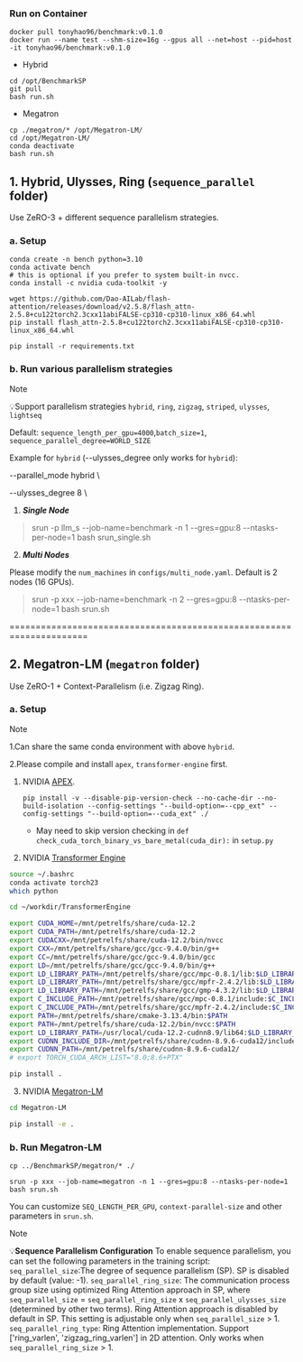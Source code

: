 <!-- <div align="center"> -->

### Run on Container

```shell
docker pull tonyhao96/benchmark:v0.1.0
docker run --name test --shm-size=16g --gpus all --net=host --pid=host -it tonyhao96/benchmark:v0.1.0
```

+ Hybrid

```shell
cd /opt/BenchmarkSP
git pull
bash run.sh
```

+ Megatron

```
cp ./megatron/* /opt/Megatron-LM/
cd /opt/Megatron-LM/
conda deactivate
bash run.sh
```


## 1. Hybrid, Ulysses, Ring (`sequence_parallel` folder)

Use ZeRO-3 + different sequence parallelism strategies.

### a. Setup

```shell
conda create -n bench python=3.10 
conda activate bench
# this is optional if you prefer to system built-in nvcc.
conda install -c nvidia cuda-toolkit -y

wget https://github.com/Dao-AILab/flash-attention/releases/download/v2.5.8/flash_attn-2.5.8+cu122torch2.3cxx11abiFALSE-cp310-cp310-linux_x86_64.whl
pip install flash_attn-2.5.8+cu122torch2.3cxx11abiFALSE-cp310-cp310-linux_x86_64.whl

pip install -r requirements.txt
```

### b. Run various parallelism strategies

> [!NOTE]
>  💡Support parallelism strategies
> `hybrid`, `ring`, `zigzag`, `striped`, `ulysses`, `lightseq`
>
> Default: `sequence_length_per_gpu=4000`,`batch_size=1`, `sequence_parallel_degree=WORLD_SIZE`
>
> Example for `hybrid` (--ulysses_degree only works for `hybrid`):
>
> --parallel_mode hybrid \
>
> --ulysses_degree 8 \


1. ***Single Node***

> srun -p llm_s --job-name=benchmark -n 1 --gres=gpu:8 --ntasks-per-node=1 bash srun_single.sh

2. ***Multi Nodes***

Please modify the `num_machines` in `configs/multi_node.yaml`. Default is 2 nodes (16 GPUs).

> srun -p xxx --job-name=benchmark -n 2 --gres=gpu:8 --ntasks-per-node=1 bash srun.sh

=====================================================================
## 2. Megatron-LM (`megatron` folder)

Use ZeRO-1 + Context-Parallelism (i.e. Zigzag Ring).


### a. Setup

> [!NOTE]
>
> 1.Can share the same conda environment with above `hybrid`.
>
> 2.Please compile and install `apex`, `transformer-engine` first.


1. NVIDIA [APEX](https://github.com/NVIDIA/apex).
   
   `pip install -v --disable-pip-version-check --no-cache-dir --no-build-isolation --config-settings "--build-option=--cpp_ext" --config-settings "--build-option=--cuda_ext" ./`

   + May need to skip version checking in `def check_cuda_torch_binary_vs_bare_metal(cuda_dir):` in `setup.py`

2. NVIDIA [Transformer Engine](https://github.com/NVIDIA/TransformerEngine)

```bash
source ~/.bashrc
conda activate torch23
which python

cd ~/workdir/TransformerEngine

export CUDA_HOME=/mnt/petrelfs/share/cuda-12.2
export CUDA_PATH=/mnt/petrelfs/share/cuda-12.2
export CUDACXX=/mnt/petrelfs/share/cuda-12.2/bin/nvcc
export CXX=/mnt/petrelfs/share/gcc/gcc-9.4.0/bin/g++
export CC=/mnt/petrelfs/share/gcc/gcc-9.4.0/bin/gcc
export LD=/mnt/petrelfs/share/gcc/gcc-9.4.0/bin/g++
export LD_LIBRARY_PATH=/mnt/petrelfs/share/gcc/mpc-0.8.1/lib:$LD_LIBRARY_PATH
export LD_LIBRARY_PATH=/mnt/petrelfs/share/gcc/mpfr-2.4.2/lib:$LD_LIBRARY_PATH
export LD_LIBRARY_PATH=/mnt/petrelfs/share/gcc/gmp-4.3.2/lib:$LD_LIBRARY_PATH
export C_INCLUDE_PATH=/mnt/petrelfs/share/gcc/mpc-0.8.1/include:$C_INCLUDE_PATH
export C_INCLUDE_PATH=/mnt/petrelfs/share/gcc/mpfr-2.4.2/include:$C_INCLUDE_PATH
export PATH=/mnt/petrelfs/share/cmake-3.13.4/bin:$PATH
export PATH=/mnt/petrelfs/share/cuda-12.2/bin/nvcc:$PATH
export LD_LIBRARY_PATH=/usr/local/cuda-12.2-cudnn8.9/lib64:$LD_LIBRARY_PATH
export CUDNN_INCLUDE_DIR=/mnt/petrelfs/share/cudnn-8.9.6-cuda12/include
export CUDNN_PATH=/mnt/petrelfs/share/cudnn-8.9.6-cuda12/
# export TORCH_CUDA_ARCH_LIST="8.0;8.6+PTX"

pip install .
```

3. NVIDIA [Megatron-LM](https://github.com/NVIDIA/Megatron-LM)


```bash
cd Megatron-LM

pip install -e .
```

### b. Run Megatron-LM

```shell
cp ../BenchmarkSP/megatron/* ./

srun -p xxx --job-name=megatron -n 1 --gres=gpu:8 --ntasks-per-node=1 bash srun.sh
```

You can customize `SEQ_LENGTH_PER_GPU`, `context-parallel-size` and other parameters in `srun.sh`.




> [!Note]
>  💡**Sequence Parallelism Configuration**
> To enable sequence parallelism, you can set the following parameters in the training script:
> `seq_parallel_size`:The degree of sequence parallelism (SP). SP is disabled by default (value: -1).
> `seq_parallel_ring_size`: The communication process group size using optimized Ring Attention approach in SP, where `seq_parallel_size` = `seq_parallel_ring_size` x `seq_parallel_ulysses_size` (determined by other two terms). Ring Attention approach is disabled by default in SP. This setting is adjustable only when `seq_parallel_size` > 1.
> `seq_parallel_ring_type`: Ring Attention implementation. Support ['ring_varlen', 'zigzag_ring_varlen'] in 2D attention. Only works when `seq_parallel_ring_size` > 1.

